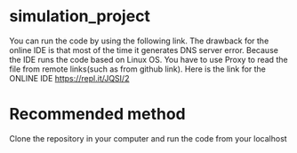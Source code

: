 # simulation_project
You can run the code by using the following link. The drawback for the online IDE is that most of the time it generates DNS server error. Because the IDE runs the code based on Linux OS. 
You have to use Proxy to read the file from remote links(such as from github link). Here is the link for the ONLINE IDE
https://repl.it/JQSI/2
# Recommended method 
Clone the repository in your computer and run the code from your localhost
